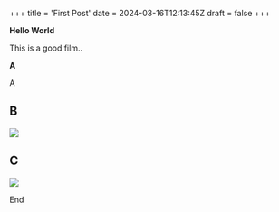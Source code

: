 +++
title = 'First Post'
date = 2024-03-16T12:13:45Z
draft = false
+++

**Hello World**

This is a good film..

**A**

A


**B**
---
![](/Quickstart-2/assets/images/county-lines_cover.jpeg)

**C**
---
![](images/county-lines_cover.jpeg)

End
